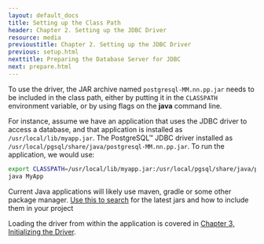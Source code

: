 ```yaml
---
layout: default_docs
title: Setting up the Class Path
header: Chapter 2. Setting up the JDBC Driver
resource: media
previoustitle: Chapter 2. Setting up the JDBC Driver
previous: setup.html
nexttitle: Preparing the Database Server for JDBC
next: prepare.html
---
```


To use the driver, the JAR archive named `postgresql-MM.nn.pp.jar` needs to be included in the class path,
either by putting it in the `CLASSPATH` environment variable, or by using flags on
the **java** command line.

For instance, assume we have an application that uses the JDBC driver to access
a database, and that application is installed as `/usr/local/lib/myapp.jar`. The
PostgreSQL™ JDBC driver installed as `/usr/local/pgsql/share/java/postgresql-MM.nn.pp.jar`.
To run the application, we would use:

```bash
export CLASSPATH=/usr/local/lib/myapp.jar:/usr/local/pgsql/share/java/postgresql-42.2.12.jar:.
java MyApp
```

Current Java applications will likely use maven, gradle or some other package manager.
[Use this to search](https://mvnrepository.com/artifact/org.postgresql/postgresql) for the 
latest jars and how to include them in your project


Loading the driver from within the application is covered in [Chapter 3, Initializing the Driver](use.html).
